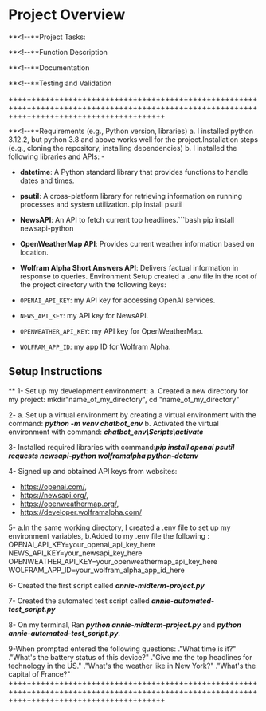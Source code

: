 # Project Overview

<!-- **<!--** Project 1: AI Chatbot with Function Calling features

**<!--** This project aims to develop a chatbot using the OpenAI API implements function calling to connect the chatbot to external data sources. Students will be provided a list of libraries and APIs that can be easily attached to the chatbot to expand its ability.

****Libraries and APIs: -->
<!-- datetime - Python library that can return the current time and date.
psutil - Python library that can return the battery status of the device the script is running on.
NewsAPI - News aggregation API that can return the current top headlines.
OpenWeatherMap API - Weather API that returns current weather based on location.
Wolfram Alpha Short Answers API - Answer engine that returns factual information -->
**<!--**Project Tasks:
<!-- Conversational Chatbot
Make a loop where the prompt and response pairs are appended to the message list
Data Retrieval Functions
Set up accounts and API keys for the chosen data source APIs.
Use the Python libraries and APIs within functions to return the desired data.  -->
**<!--**Function Description
<!-- Detail the intended use of the functions in natural language so the model can understand when to use the functions properly.
Determine what arguments (if any) are necessary for each function.
Function Calling Implementation
Use the response object to call the function(s) chosen by the model.
Append the function result to the message list for the model to generate the natural language response. -->
**<!--**Documentation
<!-- Create detailed documentation explaining the generation steps, assumptions, and decisions.
Include comments in the code to make it more understandable and maintainable. -->
**<!--**Testing and Validation
<!-- Test the function calling with multiple prompts that invoke different (or multiple) functions to be called.
Validate the results against the expected outcomes.
BONUS: Automate the testing using a dictionary of prompts and expected function calls. -->
++++++++++++++++++++++++++++++++++++++++++++++++++++++++++++++++++++++++++++++++++++++++++++++++++++++++++++++++++++++++++++++++++++++++++++++

**<!--**Requirements (e.g., Python version, libraries)
a. I installed python 3.12.2, but python 3.8 and above works well for the project.Installation steps (e.g., cloning the repository, installing dependencies)
b. I installed the following libraries and APIs: -

- **datetime**: A Python standard library that provides functions to handle dates and times.

- **psutil**: A cross-platform library for retrieving information on running processes and system utilization.
pip install psutil
- **NewsAPI**: An API to fetch current top headlines.```bash
pip install newsapi-python
- **OpenWeatherMap API**: Provides current weather information based on location.
- **Wolfram Alpha Short Answers API**: Delivers factual information in response to queries.
Environment Setup
created a `.env` file in the root of the project directory with the following keys:
- `OPENAI_API_KEY`: my API key for accessing OpenAI services.
- `NEWS_API_KEY`: my API key for NewsAPI.
- `OPENWEATHER_API_KEY`: my API key for OpenWeatherMap.
- `WOLFRAM_APP_ID`: my app ID for Wolfram Alpha.


## Setup Instructions
 **<!--** Detailed instructions on how I set up the project environment: -->
1- Set up my development environment:
a. Created a new directory for my project: mkdir"name_of_my_directory", cd "name_of_my_directory"

2- a. Set up a virtual environment by creating a virtual environment with the command: ***python -m venv chatbot_env***
b. Activated the virtual environment with command: ***chatbot_env\Scripts\activate***

3- Installed required libraries with command:***pip install openai psutil requests newsapi-python wolframalpha python-dotenv***

4- Signed up and obtained API keys from websites:

- <https://openai.com/>,
- <https://newsapi.org/>,
- <https://openweathermap.org/>,
- <https://developer.wolframalpha.com/>

5- a.In the same working directory, I created a .env file to set up my environment variables,
   b.Added to my .env file the following : OPENAI_API_KEY=your_openai_api_key_here
   NEWS_API_KEY=your_newsapi_key_here
   OPENWEATHER_API_KEY=your_openweathermap_api_key_here
   WOLFRAM_APP_ID=your_wolfram_alpha_app_id_here

6- Created the first script called ***annie-midterm-project.py***

7- Created the automated test script called ***annie-automated-test_script.py***

8- On my terminal, Ran ***python annie-midterm-project.py*** and ***python annie-automated-test_script.py***.

9-When prompted entered the following questions:
."What time is it?"
."What's the battery status of this device?"
."Give me the top headlines for technology in the US."
."What's the weather like in New York?"
."What's the capital of France?"
++++++++++++++++++++++++++++++++++++++++++++++++++++++++++++++++++++++++++++++++++++++++++++++++++++++++++++++++++++++++++++++++++++++++++++++

